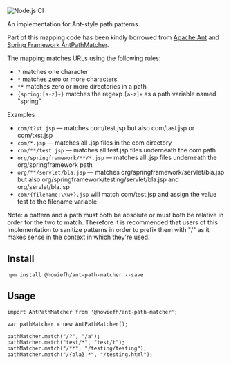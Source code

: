 ![Node.js CI](https://github.com/howiefh/ant-path-matcher/actions/workflows/node.js.yml/badge.svg)

An implementation for Ant-style path patterns.

Part of this mapping code has been kindly borrowed from [Apache Ant](https://ant.apache.org/) and [Spring Framework AntPathMatcher](https://docs.spring.io/spring-framework/docs/current/javadoc-api/org/springframework/util/AntPathMatcher.html).

The mapping matches URLs using the following rules:

- `?` matches one character
- `*` matches zero or more characters
- `**` matches zero or more directories in a path
- `{spring:[a-z]+}` matches the regexp `[a-z]+` as a path variable named "spring"

Examples

- `com/t?st.jsp` — matches com/test.jsp but also com/tast.jsp or com/txst.jsp
- `com/*.jsp` — matches all .jsp files in the com directory
- `com/**/test.jsp` — matches all test.jsp files underneath the com path
- `org/springframework/**/*.jsp` — matches all .jsp files underneath the org/springframework path
- `org/**/servlet/bla.jsp` — matches org/springframework/servlet/bla.jsp but also org/springframework/testing/servlet/bla.jsp and org/servlet/bla.jsp
- `com/{filename:\\w+}.jsp` will match com/test.jsp and assign the value test to the filename variable

Note: a pattern and a path must both be absolute or must both be relative in order for the two to match. Therefore it is recommended that users of this implementation to sanitize patterns in order to prefix them with "/" as it makes sense in the context in which they're used.

## Install

```
npm install @howiefh/ant-path-matcher --save
```

## Usage

```
import AntPathMatcher from '@howiefh/ant-path-matcher';

var pathMatcher = new AntPathMatcher();

pathMatcher.match("/?", "/a");
pathMatcher.match("test/*", "test/t");
pathMatcher.match("/**", "/testing/testing");
pathMatcher.match("/{bla}.*", "/testing.html");
```
